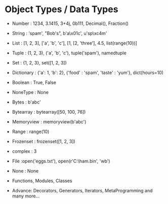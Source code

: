 # Object Types / Data Types

- Number : 1234, 3.1415, 3+4j, 0b111, Decimal(), Fraction()
- String : 'spam', "Bob's", b'a\x01c', u'sp\xc4m'
- List : [1, 2, 3], ['a', 'b', 'c'], [1, [2, 'three'], 4.5, list(range(10))]
- Tuple : (1, 2, 3), ('a', 'b', 'c'), tuple('spam'), namedtuple
- Set : {1, 2, 3}, set([1, 2, 3])
- Dictionary : {'a': 1, 'b': 2}, {'food' : 'spam', 'taste' : 'yum'}, dict(hours=10)
- Boolean : True, False
- NoneType : None
- Bytes : b'abc'
- Bytearray : bytearray([50, 100, 76])
- Memoryview : memoryview(b'abc')
- Range : range(10)
- Frozenset : frozenset([1, 2, 3])
- complex : 3
- File :open('eggs.txt'), open(r'C:\ham.bin', 'wb')
- None : None
- Functions, Modules, Classes


- Advance: Decorators, Generators, Iterators, MetaProgramming and many more...



